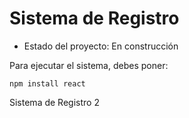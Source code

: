 <h1> Sistema de Registro </h1>

- Estado del proyecto: En construcción

Para ejecutar el sistema, debes poner:

```npm install react```

Sistema de Registro 2
